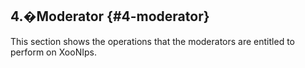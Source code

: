 ## 4.�Moderator {#4-moderator}

This section shows the operations that the moderators are entitled to perform on XooNIps.